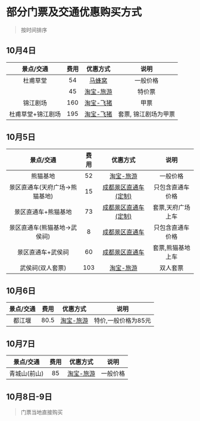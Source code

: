 # 部分门票及交通优惠购买方式
> 按时间排序

## 10月4日						

| 景点/交通 | 费用 | 优惠方式 | 说明 |
| :-------------: |:-------------:|:-----:|:-----:|
| 杜甫草堂 | 54 | [马蜂窝](http://www.mafengwo.cn/sales/2228082.html?cid=1030) | 一般价格 |
|  | 45 | [淘宝-旅游](https://traveldetail.taobao.com/item.htm?spm=a230r.1.14.27.34ba2ab3JNY3Lu&abbucket=8&ns=1&id=556556465325&#detail) | 特价票 |
| 锦江剧场 | 160 | [淘宝-飞猪](https://traveldetail.fliggy.com/item.htm?spm=a230r.1.14.6.1b2d55879pD7UW&id=530943372150&ad_id=&am_id=&cm_id=140105335569ed55e27b&pm_id=&abbucket=8&smToken=db990b9509aa431a9bf0225b45dfa612&smSign=KphVwm28mJ1Srjtiob9cIg%3D%3D) | 甲票 |
| 杜甫草堂+锦江剧场 | 195 | [淘宝-飞猪](https://traveldetail.fliggy.com/item.htm?id=558848369362) | 套票, 锦江剧场为甲票 |		
						
## 10月5日

| 景点/交通 | 费用 | 优惠方式 | 说明 |
| :-------------: |:-------------:|:-----:|:-----:|
| 熊猫基地 | 52 | [淘宝-旅游](https://traveldetail.taobao.com/item.htm?spm=a230r.1.14.20.651306b0jaI1fi&abbucket=8&ns=1&id=41865303384&#detail) | 一般价格 |
| 景区直通车(天府广场->熊猫基地) | 15 | [成都景区直通车(定制)](http://www.cd917.com/mall/type_7.html) | 只包含直通车价格 |
| 景区直通车+熊猫基地 | 73 | [成都景区直通车(定制)](http://www.cd917.com/mall/productdetail/297.html) | 套票,天府广场上车 |
| 景区直通车(熊猫基地->武侯祠) | 8 | [成都景区直通车](http://www.cd917.com/mall/type_7.html) | 只包含直通车价格 |
| 景区直通车+武侯祠 | 60 | [成都景区直通车](http://www.cd917.com/mall/type_7.html) | 套票,熊猫基地上车 |
| 武侯祠(双人套票) | 103 | [淘宝-旅游](https://traveldetail.taobao.com/item.htm?spm=a230r.1.14.32.2df71d75vUGm3z&abbucket=8&ns=1&id=557076704038&#detail) | 双人套票 |

## 10月6日						
| 景点/交通 | 费用 | 优惠方式 | 说明 |
| :-------------: |:-------------:|:-----:|:-----:|
| 都江堰 | 80.5 | [淘宝-旅游](https://traveldetail.taobao.com/item.htm?id=556010921558&) | 特价,一般价格为85元 |

## 10月7日		
| 景点/交通 | 费用 | 优惠方式 | 说明 |
| :-------------: |:-------------:|:-----:|:-----:|
| 青城山(前山) | 85 | [淘宝-旅游](https://traveldetail.taobao.com/item.htm?spm=a230r.1.14.20.12190a77QYQtc0&abbucket=8&ns=1&id=555933324533&#detail) | 一般价格 |
	
## 10月8日-9日						
> 门票当地直接购买						

